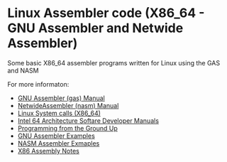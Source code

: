 Linux Assembler code (X86_64 - GNU Assembler and Netwide Assembler)
===
Some basic X86_64 assembler programs written for Linux using the GAS and NASM

For more informaton:
* [GNU Assembler (gas) Manual](https://sourceware.org/binutils/docs/as/)
* [NetwideAssembler (nasm) Manual](http://www.nasm.us/doc/nasmdoc3.html)
* [Linux System calls (X86_64)](http://blog.rchapman.org/posts/Linux_System_Call_Table_for_x86_64/)
* [Intel 64 Architecture Softare Developer Manuals](http://www.intel.com/content/www/us/en/processors/architectures-software-developer-manuals.html)
* [Programming from the Ground Up](http://download.savannah.gnu.org/releases/pgubook/)
* [GNU Assembler Examples](http://cs.lmu.edu/~ray/notes/gasexamples/)
* [NASM Assembler Exmaples](http://cs.lmu.edu/~ray/notes/nasmtutorial/)
* [X86 Assembly Notes](https://notes.shichao.io/asm/)

